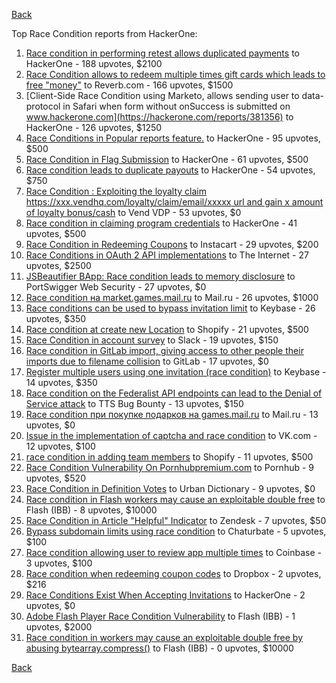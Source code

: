 [Back](../README.md)

Top Race Condition reports from HackerOne:

1. [Race condition in performing retest allows duplicated payments](https://hackerone.com/reports/429026) to HackerOne - 188 upvotes, $2100
2. [Race Condition allows to redeem multiple times gift cards which leads to free "money"](https://hackerone.com/reports/759247) to Reverb.com - 166 upvotes, $1500
3. [Client-Side Race Condition using Marketo, allows sending user to data-protocol in Safari when form without onSuccess is submitted on www.hackerone.com](https://hackerone.com/reports/381356) to HackerOne - 126 upvotes, $1250
4. [Race Conditions in Popular reports feature.](https://hackerone.com/reports/146845) to HackerOne - 95 upvotes, $500
5. [Race Condition in Flag Submission](https://hackerone.com/reports/454949) to HackerOne - 61 upvotes, $500
6. [Race condition leads to duplicate payouts](https://hackerone.com/reports/220445) to HackerOne - 54 upvotes, $750
7. [Race Condition : Exploiting the loyalty claim https://xxx.vendhq.com/loyalty/claim/email/xxxxx url and gain x amount of loyalty bonus/cash](https://hackerone.com/reports/331940) to Vend VDP - 53 upvotes, $0
8. [Race condition in claiming program credentials](https://hackerone.com/reports/488985) to HackerOne - 41 upvotes, $500
9. [Race Condition in Redeeming Coupons](https://hackerone.com/reports/157996) to Instacart - 29 upvotes, $200
10. [Race Conditions in OAuth 2 API implementations](https://hackerone.com/reports/55140) to The Internet - 27 upvotes, $2500
11. [JSBeautifier BApp: Race condition leads to memory disclosure](https://hackerone.com/reports/187134) to PortSwigger Web Security - 27 upvotes, $0
12. [Race condition на market.games.mail.ru](https://hackerone.com/reports/317557) to Mail.ru - 26 upvotes, $1000
13. [Race conditions can be used to bypass invitation limit](https://hackerone.com/reports/115007) to Keybase - 26 upvotes, $350
14. [Race condition at create new Location](https://hackerone.com/reports/413759) to Shopify - 21 upvotes, $500
15. [Race Condition in account survey](https://hackerone.com/reports/165570) to Slack - 19 upvotes, $150
16. [Race condition in GitLab import, giving access to other people their imports due to filename collision](https://hackerone.com/reports/214028) to GitLab - 17 upvotes, $0
17. [Register multiple users using one invitation (race condition)](https://hackerone.com/reports/148609) to Keybase - 14 upvotes, $350
18. [Race condition on the Federalist API endpoints can lead to the Denial of Service attack](https://hackerone.com/reports/249319) to TTS Bug Bounty - 13 upvotes, $150
19. [Race condition при покупке подарков на games.mail.ru](https://hackerone.com/reports/685432) to Mail.ru - 13 upvotes, $0
20. [Issue in the implementation of captcha and race condition](https://hackerone.com/reports/67562) to VK.com - 12 upvotes, $100
21. [race condition in adding team members](https://hackerone.com/reports/176127) to Shopify - 11 upvotes, $500
22. [Race Condition Vulnerability On Pornhubpremium.com](https://hackerone.com/reports/183624) to Pornhub - 9 upvotes, $520
23. [Race Condition in Definition Votes](https://hackerone.com/reports/152717) to Urban Dictionary - 9 upvotes, $0
24. [Race condition in Flash workers may cause an exploitabl​e double free](https://hackerone.com/reports/37240) to Flash (IBB) - 8 upvotes, $10000
25. [Race Condition in Article "Helpful" Indicator](https://hackerone.com/reports/109485) to Zendesk - 7 upvotes, $50
26. [Bypass subdomain limits using race condition](https://hackerone.com/reports/395351) to Chaturbate - 5 upvotes, $100
27. [Race condition allowing user to review app multiple times](https://hackerone.com/reports/106360) to Coinbase - 3 upvotes, $100
28. [Race condition when redeeming coupon codes](https://hackerone.com/reports/59179) to Dropbox - 2 upvotes, $216
29. [Race Conditions Exist When Accepting Invitations](https://hackerone.com/reports/119354) to HackerOne - 2 upvotes, $0
30. [Adobe Flash Player Race Condition Vulnerability](https://hackerone.com/reports/119657) to Flash (IBB) - 1 upvotes, $2000
31. [Race condition in workers may cause an exploitable double free by abusing bytearray.compress()](https://hackerone.com/reports/47227) to Flash (IBB) - 0 upvotes, $10000


[Back](../README.md)